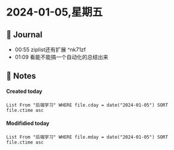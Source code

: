 # 2024-01-05,星期五

## 📆 Journal
- 00:55  ziplist还有扩展 ^nk71zf
- 01:09  看能不能搞一个自动化的总结出来


## 📑 Notes

  
#### Created today

```dataview
List From "后端学习" WHERE file.cday = date("2024-01-05") SORT file.ctime asc
```


#### Modifidied today

```dataview
List From "后端学习" WHERE file.mday = date("2024-01-05") SORT file.ctime asc
```